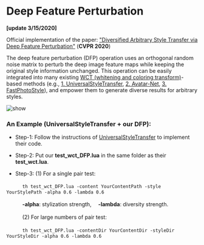 # Deep Feature Perturbation
**[update 3/15/2020]**

Official implementation of the paper: ["Diversified Arbitrary Style Transfer via Deep Feature Perturbation"](https://arxiv.org/abs/1909.08223) (**CVPR 2020**)

The deep feature perturbation (DFP) operation uses an orthogonal random noise matrix to perturb the deep image feature maps while keeping the original style information unchanged. This operation can be easily integrated into many existing [WCT (whitening and coloring transform)](https://arxiv.org/pdf/1705.08086.pdf)-based methods (e.g., [1. UniversalStyleTransfer](https://github.com/Yijunmaverick/UniversalStyleTransfer), [2. Avatar-Net](https://github.com/LucasSheng/avatar-net), [3. FastPhotoStyle](https://github.com/NVIDIA/FastPhotoStyle)), and empower them to generate diverse results for arbitrary styles. 

![show](https://github.com/EndyWon/Deep-Feature-Perturbation/blob/master/figures/show.jpg)

### An Example (UniversalStyleTransfer + our DFP):

* Step-1: Follow the instructions of [UniversalStyleTransfer](https://github.com/Yijunmaverick/UniversalStyleTransfer) to implement their code.

* Step-2: Put our **test_wct_DFP.lua** in the same folder as their **test_wct.lua**.

* Step-3: (1) For a single pair test:

　　　`th test_wct_DFP.lua -content YourContentPath -style YourStylePath -alpha 0.6 -lambda 0.6`

　　　**-alpha**: stylization strength, 　**-lambda**: diversity strength.
   
　　　(2) For large numbers of pair test:

　　　`th test_wct_DFP.lua -contentDir YourContentDir -styleDir YourStyleDir -alpha 0.6 -lambda 0.6`
      
